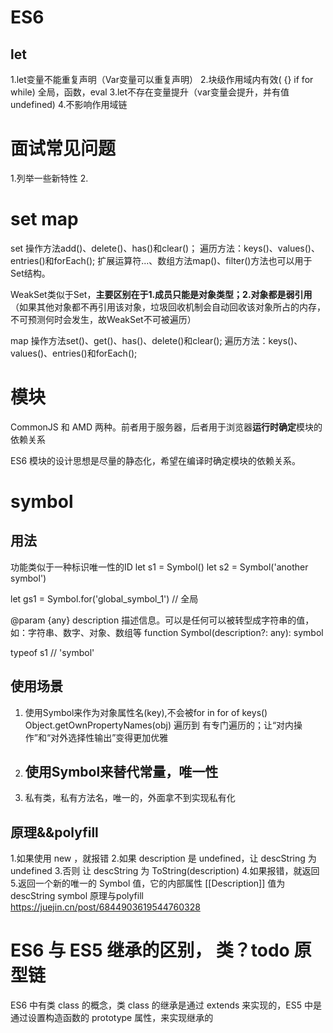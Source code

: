 # ES6
## let
1.let变量不能重复声明（Var变量可以重复声明）
2.块级作用域内有效( {} if for while)   全局，函数，eval
3.let不存在变量提升（var变量会提升，并有值undefined)
4.不影响作用域链
# 面试常见问题
1.列举一些新特性
2.

# set map
set
操作方法add()、delete()、has()和clear()；
遍历方法：keys()、values()、entries()和forEach();
扩展运算符...、数组方法map()、filter()方法也可以用于Set结构。

WeakSet类似于Set，**主要区别在于1.成员只能是对象类型；2.对象都是弱引用**（如果其他对象都不再引用该对象，垃圾回收机制会自动回收该对象所占的内存，不可预测何时会发生，故WeakSet不可被遍历）

map
操作方法set()、get()、has()、delete()和clear();
遍历方法：keys()、values()、entries()和forEach();

# 模块
CommonJS 和 AMD 两种。前者用于服务器，后者用于浏览器**运行时确定**模块的依赖关系

ES6 模块的设计思想是尽量的静态化，希望在编译时确定模块的依赖关系。


# symbol
## 用法
功能类似于一种标识唯一性的ID
let s1 = Symbol()
let s2 = Symbol('another symbol')

let gs1 = Symbol.for('global_symbol_1') // 全局

@param {any} description 描述信息。可以是任何可以被转型成字符串的值，如：字符串、数字、对象、数组等 function Symbol(description?: any): symbol

typeof s1 // 'symbol'

## 使用场景
1. 使用Symbol来作为对象属性名(key),不会被for in for of keys()  Object.getOwnPropertyNames(obj) 遍历到 有专门遍历的；让“对内操作”和“对外选择性输出”变得更加优雅
2. ## 使用Symbol来替代常量，唯一性
3. 私有类，私有方法名，唯一的，外面拿不到实现私有化
## 原理&&polyfill
1.如果使用 new ，就报错
2.如果 description 是 undefined，让 descString 为 undefined
3.否则 让 descString 为 ToString(description)
4.如果报错，就返回
5.返回一个新的唯一的 Symbol 值，它的内部属性 [[Description]] 值为 descString
symbol 原理与polyfill https://juejin.cn/post/6844903619544760328

# ES6 与 ES5 继承的区别， 类？todo 原型链

ES6 中有类 class 的概念，类 class 的继承是通过 extends 来实现的，ES5 中是通过设置构造函数的 prototype 属性，来实现继承的
